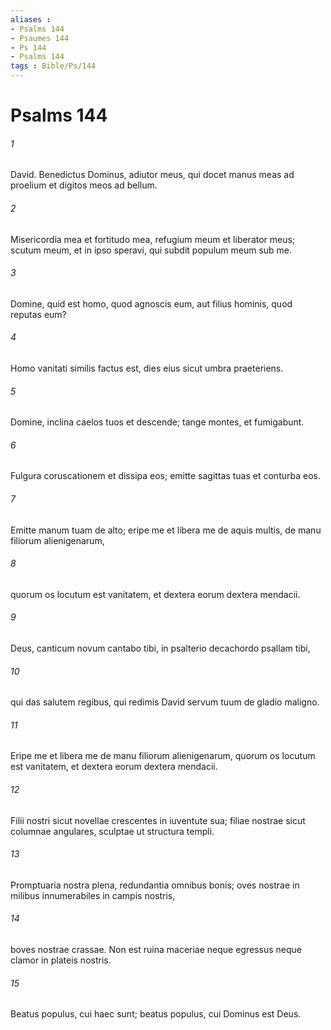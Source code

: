 ```yaml
---
aliases : 
- Psalms 144
- Psaumes 144
- Ps 144
- Psalms 144
tags : Bible/Ps/144
---
```


# Psalms 144

###### 1
David. Benedictus Dominus, adiutor meus, qui docet manus meas ad proelium et digitos meos ad bellum.
###### 2
Misericordia mea et fortitudo mea, refugium meum et liberator meus; scutum meum, et in ipso speravi, qui subdit populum meum sub me.
###### 3
Domine, quid est homo, quod agnoscis eum, aut filius hominis, quod reputas eum?
###### 4
Homo vanitati similis factus est, dies eius sicut umbra praeteriens.
###### 5
Domine, inclina caelos tuos et descende; tange montes, et fumigabunt.
###### 6
Fulgura coruscationem et dissipa eos; emitte sagittas tuas et conturba eos.
###### 7
Emitte manum tuam de alto; eripe me et libera me de aquis multis, de manu filiorum alienigenarum,
###### 8
quorum os locutum est vanitatem, et dextera eorum dextera mendacii.
###### 9
Deus, canticum novum cantabo tibi, in psalterio decachordo psallam tibi,
###### 10
qui das salutem regibus, qui redimis David servum tuum de gladio maligno.
###### 11
Eripe me et libera me de manu filiorum alienigenarum, quorum os locutum est vanitatem, et dextera eorum dextera mendacii.
###### 12
Filii nostri sicut novellae crescentes in iuventute sua; filiae nostrae sicut columnae angulares, sculptae ut structura templi.
###### 13
Promptuaria nostra plena, redundantia omnibus bonis; oves nostrae in milibus innumerabiles in campis nostris,
###### 14
boves nostrae crassae. Non est ruina maceriae neque egressus neque clamor in plateis nostris.
###### 15
Beatus populus, cui haec sunt; beatus populus, cui Dominus est Deus.
